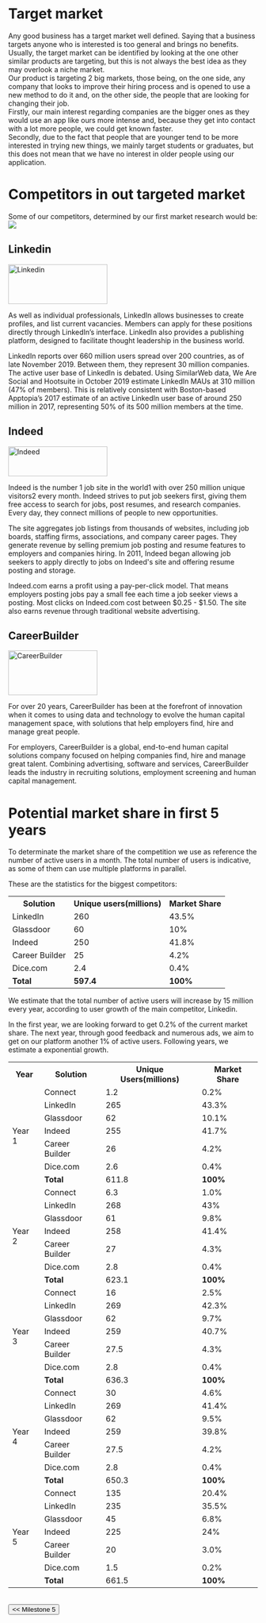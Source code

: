 # Target market
Any good business has a target market well defined. Saying that a business targets anyone who is interested is too general and brings no benefits. 
Usually, the target market can be identified by looking at the one other similar products are targeting, but this is not always the best idea as they may overlook a niche market.  
Our product is targeting 2 big markets, those being, on the one side, any company that looks to improve their hiring process and is opened to use a new method to do it and, on the other side, the people that are looking for changing their job.  
Firstly, our main interest regarding companies are the bigger ones as they would use an app like ours more intense and, because they get into contact with a lot more people, we could get known faster.  
Secondly, due to the fact that people that are younger tend to be more interested in trying new things, we mainly target students or graduates, but this does not mean that we have no interest in older people using our application.


# Competitors in out targeted market

Some of our competitors, determined by our first market research would be:
<img src="/connect.github.io/images/market/competition-chart.png">


## Linkedin 
<img src="/connect.github.io/images/market/linkedin-logo.png" alt="Linkedin" width="200" height="80">

As well as individual professionals, LinkedIn allows businesses to create profiles, and list current vacancies. Members can apply for these positions directly through LinkedIn’s interface. LinkedIn also provides a publishing platform, designed to facilitate thought leadership in the business world.  

LinkedIn reports over 660 million users spread over 200 countries, as of late November 2019. Between them, they represent 30 million companies. The active user base of LinkedIn is debated. Using SimilarWeb data, We Are Social and Hootsuite in October 2019 estimate LinkedIn MAUs at 310 million (47% of members). This is relatively consistent with Boston-based Apptopia’s 2017 estimate of an active LinkedIn user base of around 250 million in 2017, representing 50% of its 500 million members at the time.
 
## Indeed
<img src="/connect.github.io/images/market/indeed-logo.png" alt="Indeed" width="200" height="60">

Indeed is the number 1 job site in the world1 with over 250 million unique visitors2 every month. Indeed strives to put job seekers first, giving them free access to search for jobs, post resumes, and research companies. Every day, they connect millions of people to new opportunities.  

The site aggregates job listings from thousands of websites, including job boards, staffing firms, associations, and company career pages. They generate revenue by selling premium job posting and resume features to employers and companies hiring. In 2011, Indeed began allowing job seekers to apply directly to jobs on Indeed's site and offering resume posting and storage.  

Indeed.com earns a profit using a pay-per-click model. That means employers posting jobs pay a small fee each time a job seeker views a posting. Most clicks on Indeed.com cost between $0.25 - $1.50. The site also earns revenue through traditional website advertising.


## CareerBuilder
<img src="/connect.github.io/images/market/careerbuilder.png"  alt="CareerBuilder" width="180" height="90">

For over 20 years, CareerBuilder has been at the forefront of innovation when it comes to using data and technology to evolve the human capital management space, with solutions that help employers find, hire and manage great people.  

For employers, CareerBuilder is a global, end-to-end human capital solutions company focused on helping companies find, hire and manage great talent. Combining advertising, software and services, CareerBuilder leads the industry in recruiting solutions, employment screening and human capital management.


# Potential market share in first 5 years

To determinate the market share of the competition we use as reference the number of active users in a month. The total number of users is indicative, as some of them can use multiple platforms in parallel.

These are the statistics for the biggest competitors:

<table>
  <tr>
    <th>Solution</th>
    <th>Unique users(millions)</th>
    <th>Market Share</th>
  </tr>
  <tr>
    <td>LinkedIn</td>
    <td>260</td>
    <td>43.5%</td>
  </tr>
  <tr>
    <td>Glassdoor</td>
    <td>60</td>
    <td>10%</td>
  </tr>
  <tr>
    <td>Indeed</td>
    <td>250</td>
    <td>41.8%</td>
  </tr>
  <tr>
    <td>Career Builder</td>
    <td>25</td>
    <td>4.2%</td>
  </tr>
  <tr>
    <td>Dice.com</td>
    <td>2.4</td>
    <td>0.4%</td>
  </tr>
  <tr>
    <td style="font-weight: bold">Total</td>
    <td style="font-weight: bold">597.4</td>
    <td style="font-weight: bold">100%</td>
  </tr>
</table>

We estimate that the total number of active users will increase by 15 million every year, according to user growth of the main competitor, Linkedin.

In the first year, we are looking forward to get 0.2% of the current market share. The next year, through good feedback and numerous ads, we aim to get on our platform another 1% of active users. Following years, we estimate a exponential growth.

<table>
  <tr>
    <th>Year</th>
    <th>Solution</th>
    <th>Unique Users(millions)</th>
    <th>Market Share</th>
  </tr>
  <tr>
    <td rowspan="7">Year 1</td>
    <td>Connect</td>
    <td>1.2</td>
    <td>0.2%</td>
  </tr>
  <tr>
    <td>LinkedIn</td>
    <td>265</td>
    <td>43.3%</td>
  </tr>
  <tr>
    <td>Glassdoor</td>
    <td>62</td>
    <td>10.1%</td>
  </tr>
  <tr>
    <td>Indeed</td>
    <td>255</td>
    <td>41.7%</td>
  </tr>
  <tr>
    <td>Career Builder</td>
    <td>26</td>
    <td>4.2%</td>
  </tr>
  <tr>
    <td>Dice.com</td>
    <td>2.6</td>
    <td>0.4%</td>
  </tr>
  <tr>
    <td style="font-weight: bold">Total</td>
    <td>611.8</td>
    <td style="font-weight: bold">100%</td>
  </tr>
 
 <tr>
    <td rowspan="7">Year 2</td>
    <td>Connect</td>
    <td>6.3</td>
    <td>1.0%</td>
  </tr>
  <tr>
    <td>LinkedIn</td>
    <td>268</td>
    <td>43%</td>
  </tr>
  <tr>
    <td>Glassdoor</td>
    <td>61</td>
    <td>9.8%</td>
  </tr>
  <tr>
    <td>Indeed</td>
    <td>258</td>
    <td>41.4%</td>
  </tr>
  <tr>
    <td>Career Builder</td>
    <td>27</td>
    <td>4.3%</td>
  </tr>
  <tr>
    <td>Dice.com</td>
    <td>2.8</td>
    <td>0.4%</td>
  </tr>
  <tr>
    <td style="font-weight: bold">Total</td>
    <td>623.1</td>
    <td style="font-weight: bold">100%</td>
  </tr>
  
  <tr>
    <td rowspan="7">Year 3</td>
    <td>Connect</td>
    <td>16</td>
    <td>2.5%</td>
  </tr>
  <tr>
    <td>LinkedIn</td>
    <td>269</td>
    <td>42.3%</td>
  </tr>
  <tr>
    <td>Glassdoor</td>
    <td>62</td>
    <td>9.7%</td>
  </tr>
  <tr>
    <td>Indeed</td>
    <td>259</td>
    <td>40.7%</td>
  </tr>
  <tr>
    <td>Career Builder</td>
    <td>27.5</td>
    <td>4.3%</td>
  </tr>
  <tr>
    <td>Dice.com</td>
    <td>2.8</td>
    <td>0.4%</td>
  </tr>
  <tr>
    <td style="font-weight: bold">Total</td>
    <td>636.3</td>
    <td style="font-weight: bold">100%</td>
  </tr>
  
  <tr>
    <td rowspan="7">Year 4</td>
    <td>Connect</td>
    <td>30</td>
    <td>4.6%</td>
  </tr>
  <tr>
    <td>LinkedIn</td>
    <td>269</td>
    <td>41.4%</td>
  </tr>
  <tr>
    <td>Glassdoor</td>
    <td>62</td>
    <td>9.5%</td>
  </tr>
  <tr>
    <td>Indeed</td>
    <td>259</td>
    <td>39.8%</td>
  </tr>
  <tr>
    <td>Career Builder</td>
    <td>27.5</td>
    <td>4.2%</td>
  </tr>
  <tr>
    <td>Dice.com</td>
    <td>2.8</td>
    <td>0.4%</td>
  </tr>
  <tr>
    <td style="font-weight: bold">Total</td>
    <td>650.3</td>
    <td style="font-weight: bold">100%</td>
  </tr>
  
  <tr>
    <td rowspan="7">Year 5</td>
    <td>Connect</td>
    <td>135</td>
    <td>20.4%</td>
  </tr>
  <tr>
    <td>LinkedIn</td>
    <td>235</td>
    <td>35.5%</td>
  </tr>
  <tr>
    <td>Glassdoor</td>
    <td>45</td>
    <td>6.8%</td>
  </tr>
  <tr>
    <td>Indeed</td>
    <td>225</td>
    <td>24%</td>
  </tr>
  <tr>
    <td>Career Builder</td>
    <td>20</td>
    <td>3.0%</td>
  </tr>
  <tr>
    <td>Dice.com</td>
    <td>1.5</td>
    <td>0.2%</td>
  </tr>
  <tr>
    <td style="font-weight: bold">Total</td>
    <td>661.5</td>
    <td style="font-weight: bold">100%</td>
  </tr>
</table>

</br>

<div style="display:inline; float:left">
<input type="button" class="button" value="<< Milestone 5" onclick="window.location.href='milestone5.html'" />
</div>
<div style="display:inline; float:right">
</div>
